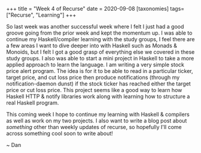 +++
title = "Week 4 of Recurse"
date = 2020-09-08
[taxonomies]
tags=["Recurse", "Learning"]
+++

So last week was another successful week where I felt I just had a good groove going from the prior week and kept the momentum up. I was able to 
continue my Haskell/compiler learning with the study groups, I feel there are a few areas I want to dive deeper into with Haskell such as Monads & Monoids, but
I felt I got a good grasp of everything else we covered in these study groups. I also was able to start a mini project in Haskell to take a more applied approach to
learn the language. I am writing a very simple stock price alert program. The idea is for it to be able to read in a particular ticker, target price, and cut loss price
then produce notifications (through my notification-daemon dunst) if the stock ticker has reached either the target price or cut loss price. This project seems like a good
way to learn how Haskell HTTP & notify libraries work along with learning how to structure a real Haskell program. 

This coming week I hope to continue my learning with Haskell & compilers as well as work on my two projects. I also want to write a blog post about *something* other than
weekly updates of recurse, so hopefully I'll come across something cool soon to write about!

~ Dan